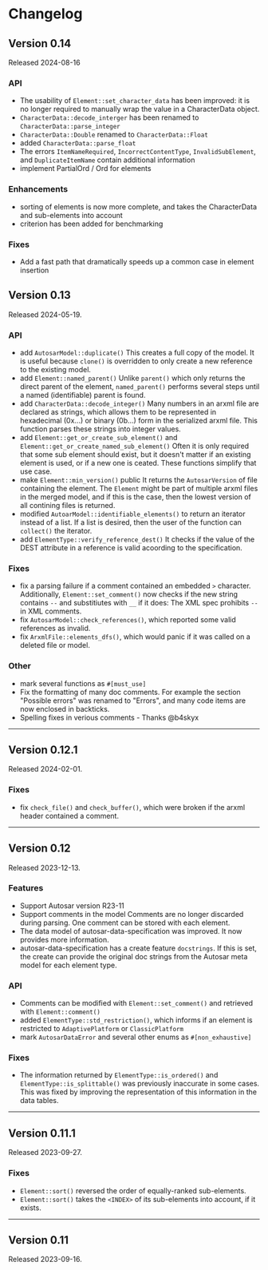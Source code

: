 # Changelog

## Version 0.14

Released 2024-08-16

### API

- The usability of `Element::set_character_data` has been improved: it is no longer required to manually wrap the value in a CharacterData object.
- `CharacterData::decode_interger` has been renamed to `CharacterData::parse_integer`
- `CharacterData::Double` renamed to `CharacterData::Float`
- added `CharacterData::parse_float`
- The errors `ItemNameRequired`, `IncorrectContentType`, `InvalidSubElement`, and `DuplicateItemName` contain additional information
- implement PartialOrd / Ord for elements

### Enhancements

- sorting of elements is now more complete, and takes the CharacterData and sub-elements into account
- criterion has been added for benchmarking

### Fixes

- Add a fast path that dramatically speeds up a common case in element insertion

## Version 0.13

Released 2024-05-19.

### API

- add `AutosarModel::duplicate()`
    This creates a full copy of the model. It is useful because `clone()` is overridden to only create a new reference to the existing model.
- add `Element::named_parent()`
    Unlike `parent()` which only returns the direct parent of the element, `named_parent()` performs several steps until a named (identifiable) parent is found.
- add `CharacterData::decode_integer()`
    Many numbers in an arxml file are declared as strings, which allows them to be represented in hexadecimal (0x...) or binary (0b...) form in the serialized arxml file. This function parses these strings into integer values.
- add `Element::get_or_create_sub_element()` and `Element::get_or_create_named_sub_element()`
    Often it is only required that some sub element should exist, but it doesn't matter if an existing element is used, or if a new one is ceated. These functions simplify that use case.
- make `Element::min_version()` public
    It returns the `AutosarVersion` of file containing the element. The `Element` might be part of multiple arxml files in the merged model, and if this is the case, then the lowest version of all contining files is returned.
- modified `AutoarModel::identifiable_elements()` to return an iterator instead of a list.
    If a list is desired, then the user of the function can `collect()` the iterator.
- add `ElementType::verify_reference_dest()`
    It checks if the value of the DEST attribute in a reference is valid acoording to the specification.

### Fixes

- fix a parsing failure if a comment contained an embedded `>` character. Additionally, `Element::set_comment()` now checks if the new string contains `--` and substitiutes with `__` if it does: The XML spec prohibits `--` in XML comments.
- fix `AutosarModel::check_references()`, which reported some valid references as invalid.
- fix `ArxmlFile::elements_dfs()`, which would panic if it was called on a deleted file or model.

### Other

- mark several functions as `#[must_use]`
- Fix the formatting of many doc comments. For example the section "Possible errors" was renamed to "Errors", and many code items are now enclosed in backticks.
- Spelling fixes in verious comments - Thanks @b4skyx

---

## Version 0.12.1

Released 2024-02-01.

### Fixes

- fix `check_file()` and `check_buffer()`, which were broken if the arxml header contained a comment.

---

## Version 0.12

Released 2023-12-13.

### Features

- Support Autosar version R23-11
- Support comments in the model
    Comments are no longer discarded during parsing. One comment can be stored with each element.
- The data model of autosar-data-specification was improved. It now provides more information.
- autosar-data-specification has a create feature `docstrings`. If this is set, the create can provide the original doc strings from the Autosar meta model for each element type.

### API

- Comments can be modified with `Element::set_comment()` and retrieved with `Element::comment()`
- added `ElementType::std_restriction()`, which informs if an element is restricted to `AdaptivePlatform` or `ClassicPlatform`
- mark `AutosarDataError`  and several other enums as `#[non_exhaustive]`

### Fixes

- The information returned by `ElementType::is_ordered()` and `ElementType::is_splittable()` was previously inaccurate in some cases. This was fixed by improving the representation of this information in the data tables.

---

## Version 0.11.1

Released 2023-09-27.

### Fixes

- `Element::sort()` reversed the order of equally-ranked sub-elements.
- `Element::sort()` takes the `<INDEX>` of its sub-elements into account, if it exists.

---

## Version 0.11

Released 2023-09-16.
